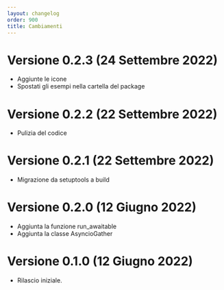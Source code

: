 ```yaml
---
layout: changelog
order: 900
title: Cambiamenti
---
```

# Versione 0.2.3 (24 Settembre 2022)

* Aggiunte le icone
* Spostati gli esempi nella cartella del package

# Versione 0.2.2 (22 Settembre 2022)

* Pulizia del codice

# Versione 0.2.1 (22 Settembre 2022)

* Migrazione da setuptools a build

# Versione 0.2.0 (12 Giugno 2022)

* Aggiunta la funzione run_awaitable
* Aggiunta la classe AsyncioGather

# Versione 0.1.0 (12 Giugno 2022)

* Rilascio iniziale.
